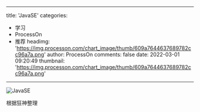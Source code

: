 
---
title: 'JavaSE'
categories: 
 - 学习
 - ProcessOn
 - 推荐
headimg: 'https://img.processon.com/chart_image/thumb/609a7644637689782cc96a7a.png'
author: ProcessOn
comments: false
date: 2022-03-01 09:20:49
thumbnail: 'https://img.processon.com/chart_image/thumb/609a7644637689782cc96a7a.png'
---

<div>   
<img class="thumb" alt="JavaSE" src="https://img.processon.com/chart_image/thumb/609a7644637689782cc96a7a.png" referrerpolicy="no-referrer">
<p>根据狂神整理</p>  
</div>
            